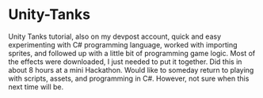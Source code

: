 # Unity-Tanks
Unity Tanks tutorial, also on my devpost account, quick and easy experimenting with C# programming language, worked with importing sprites, and followed up with a little bit of programming game logic. Most of the effects were downloaded, I just needed to put it together. Did this in about 8 hours at a mini Hackathon. Would like to someday return to playing with scripts, assets, and programming in
C#. However, not sure when this next time will be. 
